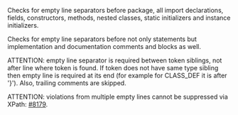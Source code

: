 Checks for empty line separators before package, all import
declarations, fields, constructors, methods, nested classes, static
initializers and instance initializers.

Checks for empty line separators before not only statements but
implementation and documentation comments and blocks as well.

ATTENTION: empty line separator is required between token siblings, not
after line where token is found. If token does not have same type
sibling then empty line is required at its end (for example for
CLASS_DEF it is after '}'). Also, trailing comments are skipped.

ATTENTION: violations from multiple empty lines cannot be suppressed via
XPath: [#8179](https://github.com/checkstyle/checkstyle/issues/8179).
